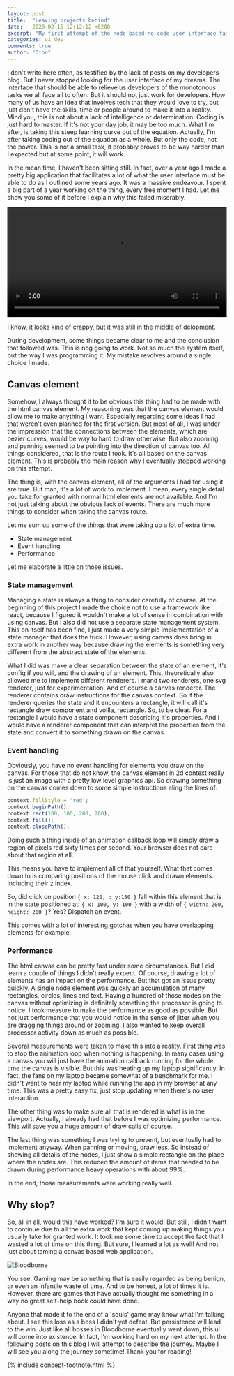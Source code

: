 ```yaml
---
layout: post
title:  "Leaving projects behind"
date:   2020-02-15 12:12:12 +0200
excerpt: "My first attempt of the node based no code user interface failed. How to continue this project? A new node based no code development platform."
categories: ui dev
comments: true
author: "Dion"
---
```


<div class="larger">
I don't write here often, as testified by the lack of posts on my developers blog. But I never stopped looking for the user interface of my dreams. The interface that should be able to relieve us developers of the monotonous tasks we all face all to often. But it should not just work for developers. How many of us have an idea that involves tech that they would love to try, but just don't have the skills, time or people around to make it into a reality. Mind you, this is not about a lack of intelligence or determination. Coding is just hard to master. If it's not your day job, it may be too much. What I'm after, is taking this steep learning curve out of the equation. Actually, I'm after taking coding out of the equation as a whole. But only the code, not the power. This is not a small task, it probably proves to be way harder than I expected but at some point, it will work.
</div>

In the mean time, I haven't been sitting still. In fact, over a year ago I made a pretty big application that facilitates a lot of what the user interface must be able to do as I outlined some years ago. It was a massive endeavour. I spent a big part of a year working on the thing, every free moment I had. Let me show you some of it before I explain why this failed miserably.

<video width="100%" controls>
    <source src="https://dionsnoeijen.s3-eu-west-1.amazonaws.com/dionsnoeijen/continuing/octopus-1.mp4" type="video/mp4">
</video>

I know, it looks kind of crappy, but it was still in the middle of delopment.

During development, some things became clear to me and the conclusion that followed was. This is nog going to work. Not so much the system itself, but the way I was programming it. My mistake revolves around a single choice I made.

## Canvas element

Somehow, I always thought it to be obvious this thing had to be made with the html canvas element. My reasoning was that the canvas element would allow me to make anything I want. Especially regarding some ideas I had that weren't even planned for the first version. But most of all, I was under the impression that the connections between the elements, which are bezier curves, would be way to hard to draw otherwise. But also zooming and panning seemed to be pointing into the direction of canvas too. All things considered, that is the route I took. It's all based on the canvas element. This is probably the main reason why I eventually stopped working on this attempt.

The thing is, with the canvas element, all of the arguments I had for using it are true. But man, it's a lot of work to implement. I mean, every single detail you take for granted with normal html elements are not available. And I'm not just talking about the obvious lack of events. There are much more things to consider when taking the canvas route.

Let me sum up some of the things that were taking up a lot of extra time.

- State management
- Event handling
- Performance

Let me elaborate a little on those issues.

### State management

Managing a state is always a thing to consider carefully of course. At the beginning of this project I made the choice not to use a framework like react, because I figured it wouldn't make a lot of sense in combination with using canvas. But I also did not use a separate state management system. This on itself has been fine, I just made a very simple implementation of a state manager that does the trick. However, using canvas does bring in extra work in another way because drawing the elements is something very different from the abstract state of the elements.

What I did was make a clear separation between the state of an element, it's config if you will, and the drawing of an element. This, theoretically also allowed me to implement different renderers. I mand two renderers, one svg renderer, just for experimentation. And of course a canvas renderer. The renderer contains draw instructions for the canvas context. So if the renderer queries the state and it encounters a rectangle, it will call it's rectangle draw component and voilla, rectangle. So, to be clear. For a rectangle I would have a state component describing it's properties. And I would have a renderer component that can interpret the properties from the state and convert it to something drawn on the canvas.

### Event handling

Obviously, you have no event handling for elements you draw on the canvas. For those that do not know, the canvas element in 2d context really is just an image with a pretty low level graphics api. So drawing something on the canvas comes down to some simple instructions aling the lines of:

```js
context.fillStyle = 'red';
context.beginPath();
context.rect(100, 100, 200, 200);
context.fill();
context.closePath();
```

Doing such a thing inside of an animation callback loop will simply draw a region of pixels red sixty times per second. Your browser does not care about that region at all.

This means you have to implement all of that yourself. What that comes down to is comparing positions of the mouse click and drawn elements. Including their z index.

So, did click on position `{ x: 120, : y:150 }` fall within this element that is in the state positioned at: `{ x: 100, y: 100 }` with a width of `{ width: 200, height: 200 }`? Yes? Dispatch an event.

This comes with a lot of interesting gotchas when you have overlapping elements for example.

### Performance

The html canvas can be pretty fast under some circumstances. But I did learn a couple of things I didn't really expect. Of course, drawing a lot of elements has an impact on the performance. But that got an issue pretty quickly. A single node element was quickly an accumulation of many rectangles, circles, lines and text. Having a hundred of those nodes on the canvas without optimizing is definitely something the processor is going to notice. I took measure to make the performance as good as possible. But not just performance that you would notice in the sense of jitter when you are dragging things around or zooming. I also wanted to keep overall processor activity down as much as possible.

Several measurements were taken to make this into a reality. First thing was to stop the animation loop when nothing is happening. In many cases using a canvas you will just have the animation callback running for the whole time the canvas is visible. But this was heating up my laptop significantly. In fact, the fans on my laptop became somewhat of a benchmark for me. I didn't want to hear my laptop while running the app in my browser at any time. This was a pretty easy fix, just stop updating when there's no user interaction.

The other thing was to make sure all that is rendered is what is in the viewport. Actually, I already had that before I was optimizing performance. This will save you a huge amount of draw calls of course.

The last thing was something I was trying to prevent, but eventually had to implement anyway. When panning or moving, draw less. So instead of showing all details of the nodes, I just show a simple rectangle on the place where the nodes are. This reduced the amount of items that needed to be drawn during performance heavy operations with about 99%.

In the end, those measurements were working really well.

## Why stop?

So, all in all, would this have worked? I'm sure it would! But still, I didn't want to continue due to all the extra work that kept coming up making things you usually take for granted work. It took me some time to accept the fact that I wasted a lot of time on this thing. But sure, I learned a lot as well! And not just about taming a canvas based web application.

<img src="https://dionsnoeijen.s3-eu-west-1.amazonaws.com/dionsnoeijen/continuing/bloodborne.png" title="Bloodborne" alt="Bloodborne" />

You see. Gaming may be something that is easily regarded as being benign, or even an infantile waste of time. And to be honest, a lot of times it is. However, there are games that have actually thought me something in a way no great self-help book could have done.

Anyone that made it to the end of a 'souls' game may know what I'm talking about. I see this loss as a boss I didn't yet defeat. But persistence will lead to the win. Just like all bosses in Bloodborne eventually went down, this ui will come into existence. In fact, I'm working hard on my next attempt. In the following posts on this blog I will attempt to describe the journey. Maybe I will see you along the journey sometime! Thank you for reading!

{% include concept-footnote.html %}
